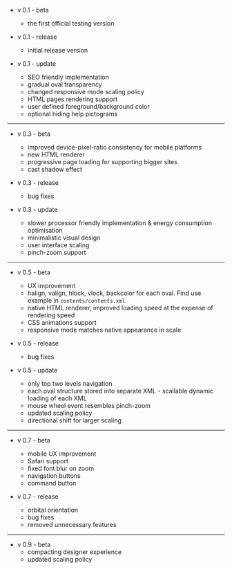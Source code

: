 - v 0.1 - beta  
    - the first official testing version  
    
- v 0.1 - release  
    - initial release version  
    
- v 0.1 - update  
    - SEO friendly implementation  
    - gradual oval transparency  
    - changed responsive mode scaling policy  
    - HTML pages rendering support  
    - user defined foreground/background color  
    - optional hiding help pictograms  

- - -

- v 0.3 - beta  
    - improved device-pixel-ratio consistency for mobile platforms  
    - new HTML renderer  
    - progressive page loading for supporting bigger sites  
    - cast shadow effect  

- v 0.3 - release  
    - bug fixes  

- v 0.3 - update  
    - slower processor friendly implementation & energy consumption optimisation  
    - minimalistic visual design  
    - user interface scaling  
    - pinch-zoom support  

- - -

- v 0.5 - beta  
    - UX improvement  
    - halign, valign, hlock, vlock, backcolor for each oval. Find use example in `contents/contents.xml`  
    - native HTML renderer, improved loading speed at the expense of rendering speed  
    - CSS animations support  
    - responsive mode matches native appearance in scale  

- v 0.5 - release  
    - bug fixes  

- v 0.5 - update  
    - only top two levels navigation  
    - each oval structure stored into separate XML - scallable dynamic loading of each XML  
    - mouse wheel event resembles pinch-zoom  
    - updated scaling policy  
    - directional shift for larger scaling  

- - -

- v 0.7 - beta  
    - mobile UX improvement  
    - Safari support  
    - fixed font blur on zoom  
    - navigation buttons  
    - command button  

- v 0.7 - release  
    - orbital orientation  
    - bug fixes  
    - removed unnecessary features  

- - -

- v 0.9 - beta  
    - compacting designer experience  
    - updated scaling policy  
    

